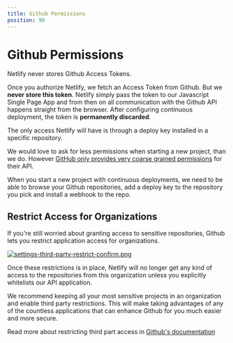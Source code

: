 ```yaml
---
title: Github Permissions
position: 90
---
```


# Github Permissions

Netlify never stores Github Access Tokens.

Once you authorize Netlify, we fetch an Access Token from Github. But we **never store this token**. Netlify simply pass the token to our Javascript Single Page App and from then on all communication with the Github API happens straight from the browser. After configuring continuous deployment, the token is **permanently discarded**.

The only access Netlify will have is through a deploy key installed in a specific repository.

We would love to ask for less permissions when starting a new project, than we do. However [GitHub only provides very coarse grained permissions](http://developer.github.com/v3/oauth/#scopes) for their API.

When you start a new project with continuous deployments, we need to be able to browse your Github repositories, add a deploy key to the repository you pick and install a webhook to the repo.

## Restrict Access for Organizations

If you're still worried about granting access to sensitive repositories, Github lets you restrict application access for organizations.

[![settings-third-party-restrict-confirm.png](/uploads/settings-third-party-restrict-confirm.png)
](https://help.github.com/articles/about-third-party-application-restrictions/)

Once these restrictions is in place, Netlify will no longer get any kind of access to the repositories from this organization unless you explicitly whitelists our API application.

We recommend keeping all your most sensitive projects in an organization and enable third party restrictions. This will make taking advantages of any of the countless applications that can enhance Github for you much easier and more secure.

Read more about restricting third part access in [Github's documentation](https://help.github.com/articles/about-third-party-application-restrictions/)